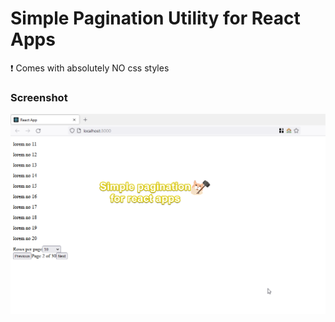 # Simple Pagination Utility for React Apps
:exclamation: Comes with absolutely NO css styles

### Screenshot
<img src="ss/ss.png">
